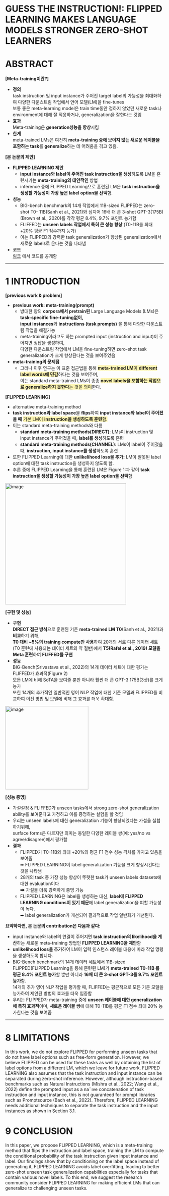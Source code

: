 # GUESS THE INSTRUCTION!: FLIPPED LEARNING MAKES LANGUAGE MODELS STRONGER ZERO-SHOT LEARNERS


# ABSTRACT
**[Meta-training이란?]**             
* **정의**     
task instruction 및 input instance가 주어진 target label의 가능성을 최대화하여 다양한 다운스트림 작업에서 언어 모델(LM)을 fine-tunes          
보통 좋은 meta-learning model은 train time동안 접하지 않았던 새로운 task나 environment에 대해 잘 적응하거나, generalization을 잘한다는 것임     
* **효과**   
Meta-training은 **generation성능을 향상**시킴       
* **한계**     
meta-trained LMs은 여전히 **meta-training 중에 보이지 않는 새로운 레이블을 포함하는 task**를 **generalize**하는 데 어려움을 겪고 있음.       


**[본 논문의 제안]**    
* **FLIPPED LEARNING 제안**          
   * **input instance와 label이 주어진 task instruction을 생성**하도록 LM을 훈련시키는 **meta-training의 대안적인** 방법     
   * inference 중에 FLIPPED Learning으로 훈련된 LM은 **task instruction을 생성할 가능성이 가장 높은 label option을 선택**함.      
* **성능**    
   * BIG-bench benchmark의 14개 작업에서 11B-sized FLIPPED는  zero-shot T0- 11B(Sanh et al., 2021)와 심지어 16배 더 큰 3-shot GPT-3(175B)(Brown et al., 2020)를 각각 평균 8.4%, 9.7% 포인트 능가함       
   * FLIFFED는 **unseen labels 작업에서 특히 큰 성능 향상** (T0-11B를 최대 +20% 평균 F1 점수까지 능가)      
   * 이는 FLIPPED의 강력한 task generalization가 향상된 generalization에서 새로운 labels로 온다는 것을 나타냄        
* **코드**        
[링크](github.com/seonghyeonye/Flipped-Learning) 에서 코드를 공개함   




----


# 1 INTRODUCTION
**[previous work & problem]**       
* **previous work: meta-training(prompt)**        
   * 방대한 양의 **corpora에서 pretrain된** Large Language Models (LMs)은 **task-specific fine-tuning없이,**    
   **input instances**와 **instructions (task prompts)** 을 통해 다양한 다운스트림 작업을 해결가능     
   * meta-training이라고도 하는 prompted input (instruction and input)이 주어지면 정답을 생성하여,   
    다양한 다운스트림 작업에서 LM을 fine-tuning하면 zero-shot task generalization가 크게 향상된다는 것을 보여주었음   
* **meta-training의 문제점**    
   * 그러나 이후 연구는 이 표준 접근법을 통해 <span style="background-color:#fff5b1">**meta-trained LM**이 **different label words에 민감**</span>하다는 것을 보여주며,    
   이는 standard meta-trained LMs이 종종 <span style="background-color:#fff5b1">**novel labels을 포함하는 작업으로 generalize하지 못한다**는 것을 의미</span>한다.      


**[FLIPPED LEARNING]**        
* alternative meta-training method       
* **task instruction과 label space**을 **flips**하여 **input instance와 label이 주어졌을 때** <span style="background-color:#fff5b1">기본 LM이 **instruction을 생성하도록 훈련**함.</span>   
* 이는 standard meta-training methods와 다름        
  * **standard meta-training methods(DIRECT)**: LMs이 instruction 및 input instance가 주어졌을 때, **label를 생성**하도록 훈련    
  * **standard meta-training methods(CHANNEL)**: LMs이 label이 주어졌을 때, **instruction, input instance를 생성**하도록 훈련           
* 또한 FLIPPED Learning에 대한 **unlikelihood loss을 추가:** LM이 잘못된 label option에 대한 task instruction을 생성하지 않도록 함.       
* 추론 중에 FLIPPED Learning을 통해 훈련된 LM은 Figure 1:과 같이 **task instruction을 생성할 가능성이 가장 높은 label option을 선택**함   
<img width="384" alt="image" src="https://github.com/yerimoh/img/assets/76824611/8cecf8f0-1651-4446-8027-ce7aa9c3e711">


**[구현 및 성능]**   
* **구현**    
**DIRECT 접근 방식**으로 훈련된 기존 **meta-trained LM T0**(Sanh et al., 2021)과 **비교**하기 위해,     
**T0 대비 ~5%의 training compute만 사용**하여 20개의 서로 다른 데이터 세트(T0 훈련에 사용되는 데이터 세트의 약 절반)에서 **T5(Rafel et al., 2019) 모델을 Meta 훈련**하여 **FLIFFED를 구현**       
* **성능**       
BIG-Bench(Srivastava et al., 2022)의 14개 데이터 세트에 대한 평가는 FLIFFED가 효과적(Figure 2)      
모든 LM에 비해 SoTA을 보여줄 뿐만 아니라 훨씬 더 큰 GPT-3 175B(3샷)를 크게 능가       
또한 14개의 추가적인 일반적인 영어 NLP 작업에 대한 기준 모델과 FLIPPED를 비교하여 이전 방법 및 모델에 비해 그 효과를 더욱 확대함.      
<img width="264" alt="image" src="https://github.com/yerimoh/img/assets/76824611/c34edf36-ad2d-470d-901f-57737e1368e6">


**[성능 증명]**       
* 가설설정 & FLIFFED가 unseen tasks에서 strong zero-shot generalization ability를 보여준다고 가정하고 이를 증명하는 실험을 할 것임    
* 우리는 unseen labels에 대한 generalization 기능이 향상되었다는 가설을 실험하기위해,     
surface forms은 다르지만 의미는 동일한 다양한 레이블 쌍(예: yes/no vs agree/disagree)에서 평가함    
* **결과**   
  * FLIPPED가 T0-11B와 최대 +20%의 평균 F1 점수 성능 격차를 가지고 있음을 보여줌   
  ➡ FLIPPED LEARNING이 label generalization 기능을 크게 향상시킨다는 것을 나타냄      
  * 28개의 task 중 가장 성능 향상이 뚜렷한 task가 unseen labels datasets에 대한 evaluation이다     
  ➡ 가설을 더욱 강력하게 증명 가능    
  * FLIPPED LEARNING은 label을 생성하는 대신, **label에 FLIPPED LEARNING conditions이 있기 때문**에 label generalization을 피할 가능성이 높다.     
 ➡ label generalization가 개선되어 결과적으로 작업 일반화가 개선된다.      


**요약하자면, 본 논문의 contribution은 다음과 같다:**      
* input instance와 label의 연결이 주어지면 **task instruction의 likelihood을 계산**하는 새로운 meta-training 방법인 **FLIPPED LEARNING을 제안**함    
* **unlikelihood loss을 추가**하여 LM이 입력 인스턴스 레이블 대응에 따라 작업 명령을 생성하도록 합니다.   
* BIG-Bench benchmark의 14개 데이터 세트에서 11B-sized FLIPPED(FLIPPED Learning을 통해 훈련된 LM)가 **meta-trained T0-11B 를 평균 8.4% 포인트 능가**할 뿐만 아니라 **16배 더 큰 3-shot GPT-3를 9.7% 포인트 능가**함.      
14개의 추가 영어 NLP 작업을 평가할 때, FLIFFED는 평균적으로 모든 기준 모델을 능가하여 제안된 방법의 효과를 더욱 입증함           
* 우리는 FLIPPED가 meta-training 중에 **unseen 레이블에 대한 generalization에 특히 효과적**이며, **새로운 레이블 쌍**에 대해 T0-11B를 평균 F1 점수 최대 20% 능가한다는 것을 보여줌    






-----

# 8 LIMITATIONS
In this work, we do not explore FLIPPED for performing unseen tasks that do not have label options such as free-form generation. However, we believe FLIPPED can be used for these tasks as
well by obtaining the list of label options from a different LM, which we leave for future work.
FLIPPED LEARNING also assumes that the task instruction and input instance can be separated during zero-shot inference. However, although instruction-based benchmarks such as Natural Instructions (Mishra et al., 2022; Wang et al., 2022) define the prompted input as a na¨ıve concatenation of
task instruction and input instance, this is not guaranteed for prompt libraries such as Promptsource
(Bach et al., 2022). Therefore, FLIPPED LEARNING needs additional techniques to separate the task
instruction and the input instances as shown in Section 3.1.


# 9 CONCLUSION
In this paper, we propose FLIPPED LEARNING, which is a meta-training method that flips the instruction and label space, training the LM to compute the conditional probability of the task instruction given input instance and label. Our findings show that by conditioning on the label space
instead of generating it, FLIPPED LEARNING avoids label overfitting, leading to better zero-shot
unseen task generalization capabilities especially for tasks that contain various novel labels. To this
end, we suggest the research community consider FLIPPED LEARNING for making efficient LMs
that can generalize to challenging unseen tasks.
















































